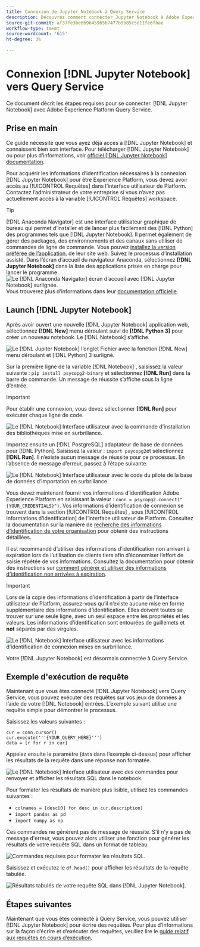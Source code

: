 ```yaml
---
title: Connexion de Jupyter Notebook à Query Service
description: Découvrez comment connecter Jupyter Notebook à Adobe Experience Platform Query Service.
source-git-commit: af37fe3be6b9645965b7477b9b85c5e11fe6fbae
workflow-type: tm+mt
source-wordcount: '615'
ht-degree: 3%

---
```


# Connexion [!DNL Jupyter Notebook] vers Query Service

Ce document décrit les étapes requises pour se connecter. [!DNL Jupyter Notebook] avec Adobe Experience Platform Query Service.

## Prise en main

Ce guide nécessite que vous ayez déjà accès à [!DNL Jupyter Notebook] et connaissent bien son interface. Pour télécharger [!DNL Jupyter Notebook] ou pour plus d’informations, voir [officiel [!DNL Jupyter Notebook] documentation](https://jupyter.org/).

Pour acquérir les informations d’identification nécessaires à la connexion [!DNL Jupyter Notebook] pour être Experience Platform, vous devez avoir accès au [!UICONTROL Requêtes] dans l’interface utilisateur de Platform. Contactez l’administrateur de votre entreprise si vous n’avez pas actuellement accès à la variable [!UICONTROL Requêtes] workspace.

>[!TIP]
>
>[!DNL Anaconda Navigator] est une interface utilisateur graphique de bureau qui permet d’installer et de lancer plus facilement des [!DNL Python] des programmes tels que [!DNL Jupyter Notebook]. Il permet également de gérer des packages, des environnements et des canaux sans utiliser de commandes de ligne de commande.
>Vous pouvez [installez la version préférée de l’application.](https://docs.anaconda.com/anaconda/install/) de leur site web.
>Suivez le processus d’installation assisté. Dans l’écran d’accueil du navigateur Anaconda, sélectionnez **[!DNL Jupyter Notebook]** dans la liste des applications prises en charge pour lancer le programme.
>![Le [!DNL Anaconda Navigator] écran d’accueil avec [!DNL Jupyter Notebook] surlignée.](../images/clients/jupyter-notebook/anaconda-navigator-home.png)
>Vous trouverez plus d’informations dans leur [documentation officielle](https://docs.anaconda.com/anaconda/navigator/).

## Launch [!DNL Jupyter Notebook]

Après avoir ouvert une nouvelle [!DNL Jupyter Notebook] application web, sélectionnez **[!DNL New]** menu déroulant suivi de **[!DNL Python 3]** pour créer un nouveau notebook. Le [!DNL Notebook] s’affiche.

![Le [!DNL Jupiter Notebook] l’onglet Fichier avec la fonction [!DNL New] menu déroulant et [!DNL Python] 3 surligné.](../images/clients/jupyter-notebook/new-notebook.png)

Sur la première ligne de la variable [!DNL Notebook] , saisissez la valeur suivante : `pip install psycopg2-binary` et sélectionnez **[!DNL Run]** dans la barre de commande. Un message de réussite s’affiche sous la ligne d’entrée.

>[!IMPORTANT]
>
>Pour établir une connexion, vous devez sélectionner **[!DNL Run]** pour exécuter chaque ligne de code.

![Le [!DNL Notebook] Interface utilisateur avec la commande d’installation des bibliothèques mise en surbrillance.](../images/clients/jupyter-notebook/install-library.png)

Importez ensuite un [!DNL PostgreSQL] adaptateur de base de données pour [!DNL Python]. Saisissez la valeur : `import psycopg2`et sélectionnez **[!DNL Run]**. Il n’existe aucun message de réussite pour ce processus. En l’absence de message d’erreur, passez à l’étape suivante.

![Le [!DNL Notebook] Interface utilisateur avec le code du pilote de la base de données d’importation en surbrillance.](../images/clients/jupyter-notebook/import-dbdriver.png)

Vous devez maintenant fournir vos informations d’identification Adobe Experience Platform en saisissant la valeur : `conn = psycopg2.connect("{YOUR_CREDENTIALS}")`. Vos informations d’identification de connexion se trouvent dans la section [!UICONTROL Requêtes] , sous [!UICONTROL Informations d’identification] de l’interface utilisateur de Platform. Consultez la documentation sur la manière de [recherche des informations d’identification de votre organisation](../ui/credentials.md) pour obtenir des instructions détaillées.

Il est recommandé d’utiliser des informations d’identification non arrivant à expiration lors de l’utilisation de clients tiers afin d’économiser l’effort de saisie répétée de vos informations. Consultez la documentation pour obtenir des instructions sur [comment générer et utiliser des informations d’identification non arrivées à expiration](../ui/credentials.md#non-expiring-credentials).

>[!IMPORTANT]
>
>Lors de la copie des informations d’identification à partir de l’interface utilisateur de Platform, assurez-vous qu’il n’existe aucune mise en forme supplémentaire des informations d’identification. Elles doivent toutes se trouver sur une seule ligne, avec un seul espace entre les propriétés et les valeurs. Les informations d’identification sont entourées de guillemets et **not** séparés par des virgules.

![Le [!DNL Notebook] Interface utilisateur avec les informations d’identification de connexion mises en surbrillance.](../images/clients/jupyter-notebook/provide-credentials.png)

Votre [!DNL Jupyter Notebook] est désormais connectée à Query Service.

## Exemple d&#39;exécution de requête

Maintenant que vous êtes connecté [!DNL Jupyter Notebook] vers Query Service, vous pouvez exécuter des requêtes sur vos jeux de données à l’aide de votre [!DNL Notebook] entrées. L’exemple suivant utilise une requête simple pour démontrer le processus.

Saisissez les valeurs suivantes :

```console
cur = conn.cursor()
cur.execute('''{YOUR_QUERY_HERE}''')
data = [r for r in cur]
```

Appelez ensuite le paramètre (`data` dans l’exemple ci-dessus) pour afficher les résultats de la requête dans une réponse non formatée.

![Le [!DNL Notebook] Interface utilisateur avec des commandes pour renvoyer et afficher les résultats SQL dans le notebook.](../images/clients/jupyter-notebook/example-query.png)

Pour formater les résultats de manière plus lisible, utilisez les commandes suivantes :

- `colnames = [desc[0] for desc in cur.description]`
- `import pandas as pd`
- `import numpy as np`

Ces commandes ne génèrent pas de message de réussite. S&#39;il n&#39;y a pas de message d&#39;erreur, vous pouvez alors utiliser une fonction pour générer les résultats de votre requête SQL dans un format de tableau.

![Commandes requises pour formater les résultats SQL.](../images/clients/jupyter-notebook/format-results-commands.png)

Saisissez et exécutez le `df.head()` pour afficher les résultats de la requête tabulée.

![Résultats tabulés de votre requête SQL dans [!DNL Jupyter Notebook].](../images/clients/jupyter-notebook/format-results-output.png)

## Étapes suivantes

Maintenant que vous êtes connecté à Query Service, vous pouvez utiliser [!DNL Jupyter Notebook] pour écrire des requêtes. Pour plus d’informations sur la façon d’écrire et d’exécuter des requêtes, veuillez lire le [guide relatif aux requêtes en cours d’exécution](../best-practices/writing-queries.md).
